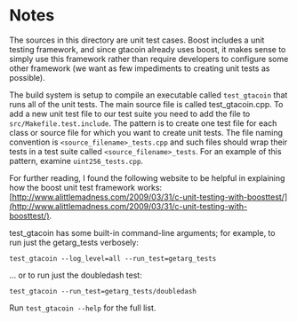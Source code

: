 # Notes
The sources in this directory are unit test cases.  Boost includes a
unit testing framework, and since gtacoin already uses boost, it makes
sense to simply use this framework rather than require developers to
configure some other framework (we want as few impediments to creating
unit tests as possible).

The build system is setup to compile an executable called `test_gtacoin`
that runs all of the unit tests.  The main source file is called
test_gtacoin.cpp. To add a new unit test file to our test suite you need 
to add the file to `src/Makefile.test.include`. The pattern is to create 
one test file for each class or source file for which you want to create 
unit tests.  The file naming convention is `<source_filename>_tests.cpp` 
and such files should wrap their tests in a test suite 
called `<source_filename>_tests`. For an example of this pattern, 
examine `uint256_tests.cpp`.

For further reading, I found the following website to be helpful in
explaining how the boost unit test framework works:
[http://www.alittlemadness.com/2009/03/31/c-unit-testing-with-boosttest/](http://www.alittlemadness.com/2009/03/31/c-unit-testing-with-boosttest/).

test_gtacoin has some built-in command-line arguments; for
example, to run just the getarg_tests verbosely:

    test_gtacoin --log_level=all --run_test=getarg_tests

... or to run just the doubledash test:

    test_gtacoin --run_test=getarg_tests/doubledash

Run `test_gtacoin --help` for the full list.

